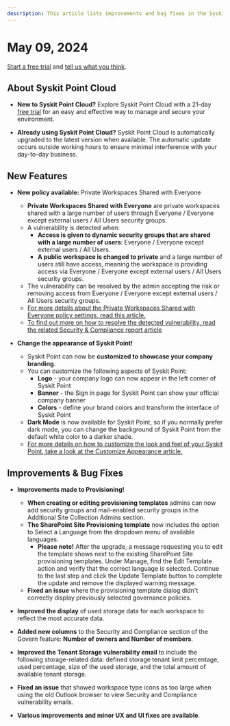 ```yaml
---
description: This article lists improvements and bug fixes in the Syskit Point Cloud version 2024.3.48.22
---
```


# May 09, 2024

[Start a free trial](https://www.syskit.com/products/point/free-trial/) and [tell us what you think](https://www.syskit.com/company/contact-us/).


## About Syskit Point Cloud

* **New to Syskit Point Cloud?** Explore Syskit Point Cloud with a 21-day [free trial](https://www.syskit.com/products/point/free-trial/) for an easy and effective way to manage and secure your environment.

* **Already using Syskit Point Cloud?** Syskit Point Cloud is automatically upgraded to the latest version when available. The automatic update occurs outside working hours to ensure minimal interference with your day-to-day business.

## New Features

* **New policy available:** Private Workspaces Shared with Everyone
  * **Private Workspaces Shared with Everyone** are private workspaces shared with a large number of users through Everyone / Everyone except external users / All Users security groups. 
  * A vulnerability is detected when:
    * **Access is given to dynamic security groups that are shared with a large number of users**: Everyone / Everyone except external users / All Users. 
    * **A public workspace is changed to private** and a large number of users still have access, meaning the workspace is providing access via Everyone / Everyone except external users / All Users security groups.
  * The vulnerability can be resolved by the admin accepting the risk or removing access from Everyone / Everyone except external users / All Users security groups.
  * [For more details about the Private Workspaces Shared with Everyone policy settings, read this article.](../../governance-and-automation/automated-workflows/private-workspaces-shared-with-everyone-admin.md)
  * [To find out more on how to resolve the detected vulnerability, read the related Security & Compliance report article](../../governance-and-automation/security-compliance-checks/private-workspaces-shared-with-everyone.md)

* **Change the appearance of Syskit Point!** 
  * Syskit Point can now be **customized to showcase your company branding**.
  * You can customize the following aspects of Syskit Point:
    * **Logo** - your company logo can now appear in the left corner of Syskit Point
    * **Banner** - the Sign in page for Syskit Point can show your official company banner
    * **Colors** - define your brand colors and transform the interface of Syskit Point
  * **Dark Mode** is now available for Syskit Point, so if you normally prefer dark mode, you can change the background of Syskit Point from the default white color to a darker shade.
  * [For more details on how to customize the look and feel of your Syskit Point, take a look at the Customize Appearance article.](../../configuration/customize-appearance.md)


## Improvements & Bug Fixes

* **Improvements made to Provisioning!**
  * **When creating or editing provisioning templates** admins can now add security groups and mail-enabled security groups in the Additional Site Collection Admins section.
  * **The SharePoint Site Provisioning template** now includes the option to Select a Language from the dropdown menu of available languages.
    * **Please note!** After the upgrade, a message requesting you to edit the template shows next to the existing SharePoint Site provisioning templates. Under Manage, find the Edit Template action and verify that the correct language is selected. Continue to the last step and click the Update Template button to complete the update and remove the displayed warning message. 
  * **Fixed an issue** where the provisioning template dialog didn't correctly display previously selected governance policies.

* **Improved the display** of used storage data for each workspace to reflect the most accurate data. 

* **Added new columns** to the Security and Compliance section of the Govern feature: **Number of owners and Number of members**.

* **Improved the Tenant Storage vulnerability email** to include the following storage-related data: defined storage tenant limit percentage, used percentage, size of the used storage, and the total amount of available tenant storage.

* **Fixed an issue** that showed workspace type icons as too large when using the old Outlook browser to view Security and Compliance vulnerability emails.

* **Various improvements and minor UX and UI fixes are available**.